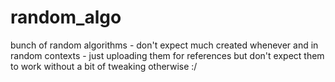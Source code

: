 # random_algo
bunch of random algorithms - don't expect much 
created whenever and in random contexts - just uploading them for references but don't expect them to work without a bit of tweaking otherwise :/
